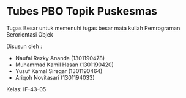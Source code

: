 # Tubes PBO Topik Puskesmas
Tugas Besar untuk memenuhi tugas besar mata kuliah Pemrograman Berorientasi Objek

Disusun oleh :
- Naufal Rezky Ananda (1301190478)
- Muhammad Kamil Hasan (1301190420)
- Yusuf Kamal Siregar (1301190464)
- Ariqoh Novitasari (1301194033)

Kelas: IF-43-05
